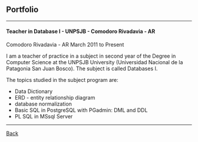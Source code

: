 ## Portfolio

---
#### Teacher in Database I - UNPSJB - Comodoro Rivadavia - AR

Comodoro Rivadavia - AR
March 2011 to Present

I am a teacher of practice in a subject in second year of the Degree in Computer Science at the UNPSJB University (Universidad Nacional de la Patagonia San Juan Bosco). The subject is called Databases I.

The topics studied in the subject program are:
- Data Dictionary
- ERD - entity relationship diagram
- database normalization
- Basic SQL in PostgreSQL with PGadmin: DML and DDL
- PL SQL in MSsql Server

---
[Back](./)
